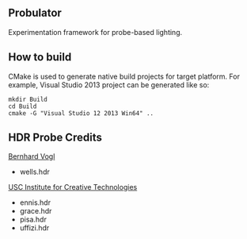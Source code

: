 Probulator
----------

Experimentation framework for probe-based lighting.

How to build
------------

CMake is used to generate native build projects for target platform. 
For example, Visual Studio 2013 project can be generated like so:

	mkdir Build
	cd Build
	cmake -G "Visual Studio 12 2013 Win64" ..


HDR Probe Credits
-----------------

[Bernhard Vogl](http://dativ.at/lightprobes)

 - wells.hdr

[USC Institute for Creative Technologies](http://gl.ict.usc.edu/Data/HighResProbes)

 - ennis.hdr
 - grace.hdr
 - pisa.hdr
 - uffizi.hdr
 